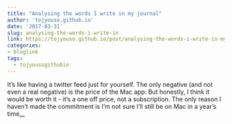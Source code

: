 ```yaml
---
title: "Analysing the words I write in my journal"
author: 'tojyouso.github.io'
date: '2017-03-31'
slug: analysing-the-words-i-write-in
link: https://tojyouso.github.io/post/analysing-the-words-i-write-in-my-journal/
categories:
- bloglink
tags:
  - tojyousogithubio
---
```


It’s like having a twitter feed just for yourself. The only negative (and not even a real negative) is the price of the Mac app: But honestly, I think it would be worth it - it’s a one off price, not a subscription. The only reason I haven’t made the commitment is I’m not sure I’ll still be on Mac in a year’s time[... <i class="fas fa-external-link-alt"></i>](https://tojyouso.github.io/post/analysing-the-words-i-write-in-my-journal/)

